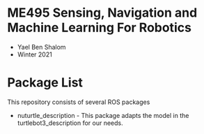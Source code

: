 # ME495 Sensing, Navigation and Machine Learning For Robotics
* Yael Ben Shalom
* Winter 2021

# Package List
This repository consists of several ROS packages
- nuturtle_description - This package adapts the model in the turtlebot3_description for our needs.